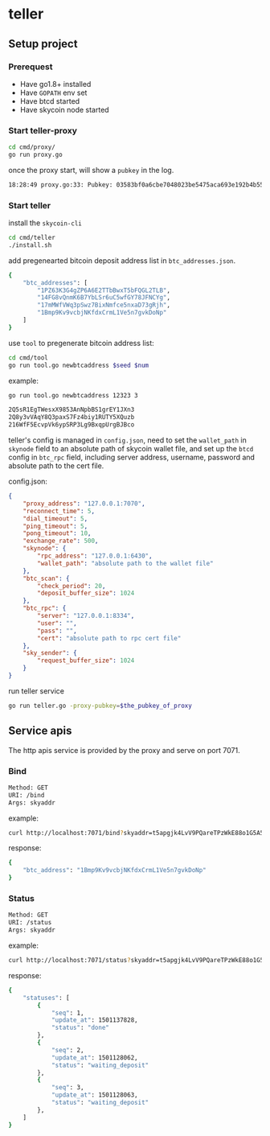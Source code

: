 # teller

## Setup project

### Prerequest

* Have go1.8+ installed
* Have `GOPATH` env set
* Have btcd started
* Have skycoin node started

### Start teller-proxy

```bash
cd cmd/proxy/
go run proxy.go
```

once the proxy start, will show a `pubkey` in the log.

```bash
18:28:49 proxy.go:33: Pubkey: 03583bf0a6cbe7048023be5475aca693e192b4b5570bcc883c50f7d96f0a996eda
```

### Start teller

install the `skycoin-cli`

```bash
cd cmd/teller
./install.sh
```

add pregenearted bitcoin deposit address list in `btc_addresses.json`.

```bash
{
    "btc_addresses": [
        "1PZ63K3G4gZP6A6E2TTbBwxT5bFQGL2TLB",
        "14FG8vQnmK6B7YbLSr6uC5wfGY78JFNCYg",
        "17mMWfVWq3pSwz7BixNmfce5nxaD73gRjh",
        "1Bmp9Kv9vcbjNKfdxCrmL1Ve5n7gvkDoNp"
    ]
}
```

use `tool` to pregenerate bitcoin address list:

```bash
cd cmd/tool
go run tool.go newbtcaddress $seed $num
```

example:

```bash
go run tool.go newbtcaddress 12323 3

2Q5sR1EgTWesxX9853AnNpbBS1grEY1JXn3
2Q8y3vVAqY8Q3paxS7Fz4biy1RUTY5XQuzb
216WfF5EcvpVk6ypSRP3Lg9BxqpUrgBJBco
```


teller's config is managed in `config.json`, need to set the `wallet_path`
in `skynode` field to an absolute path of skycoin wallet file, and set up the `btcd`
config in `btc_rpc` field, including server address, username, password and
absolute path to the cert file.

config.json:

```json
{
    "proxy_address": "127.0.0.1:7070",
    "reconnect_time": 5,
    "dial_timeout": 5,
    "ping_timeout": 5,
    "pong_timeout": 10,
    "exchange_rate": 500,
    "skynode": {
        "rpc_address": "127.0.0.1:6430",
        "wallet_path": "absolute path to the wallet file"
    },
    "btc_scan": {
        "check_period": 20,
        "deposit_buffer_size": 1024
    },
    "btc_rpc": {
        "server": "127.0.0.1:8334",
        "user": "",
        "pass": "",
        "cert": "absolute path to rpc cert file"
    },
    "sky_sender": {
        "request_buffer_size": 1024 
    }
}
```

run teller service

```bash
go run teller.go -proxy-pubkey=$the_pubkey_of_proxy
```

## Service apis

The http apis service is provided by the proxy and serve on port 7071.

### Bind

```bash
Method: GET
URI: /bind
Args: skyaddr
```

example:

```bash
curl http://localhost:7071/bind?skyaddr=t5apgjk4LvV9PQareTPzWkE88o1G5A55FW
```

response:

```bash
{
    "btc_address": "1Bmp9Kv9vcbjNKfdxCrmL1Ve5n7gvkDoNp"
}
```

### Status

```bash
Method: GET
URI: /status
Args: skyaddr
```

example:

```bash
curl http://localhost:7071/status?skyaddr=t5apgjk4LvV9PQareTPzWkE88o1G5A55FW
```

response:

```bash
{
    "statuses": [
        {
            "seq": 1,
            "update_at": 1501137828,
            "status": "done"
        },
        {
            "seq": 2,
            "update_at": 1501128062,
            "status": "waiting_deposit"
        },
        {
            "seq": 3,
            "update_at": 1501128063,
            "status": "waiting_deposit"
        },
    ]
}
```